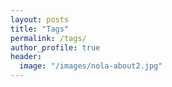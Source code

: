 ```yaml
---
layout: posts
title: "Tags"
permalink: /tags/
author_profile: true
header:
  image: "/images/nola-about2.jpg"
---
```


